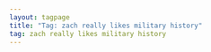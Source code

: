 ```yaml
---
layout: tagpage
title: "Tag: zach really likes military history"
tag: zach really likes military history
---
```

